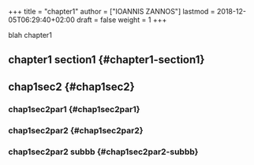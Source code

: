 +++
title = "chapter1"
author = ["IOANNIS ZANNOS"]
lastmod = 2018-12-05T06:29:40+02:00
draft = false
weight = 1
+++

blah chapter1


## chapter1 section1 {#chapter1-section1}


## chap1sec2 {#chap1sec2}


### chap1sec2par1 {#chap1sec2par1}


### chap1sec2par2 {#chap1sec2par2}


### chap1sec2par2 subbb {#chap1sec2par2-subbb}
